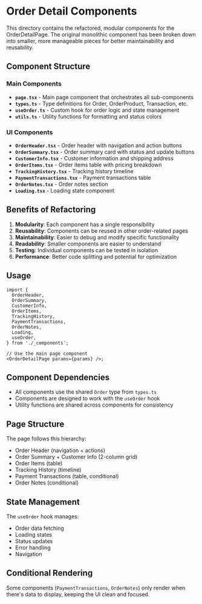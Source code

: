 # Order Detail Components

This directory contains the refactored, modular components for the OrderDetailPage. The original monolithic component has been broken down into smaller, more manageable pieces for better maintainability and reusability.

## Component Structure

### Main Components

- **`page.tsx`** - Main page component that orchestrates all sub-components
- **`types.ts`** - Type definitions for Order, OrderProduct, Transaction, etc.
- **`useOrder.ts`** - Custom hook for order logic and state management
- **`utils.ts`** - Utility functions for formatting and status colors

### UI Components

- **`OrderHeader.tsx`** - Order header with navigation and action buttons
- **`OrderSummary.tsx`** - Order summary card with status and update buttons
- **`CustomerInfo.tsx`** - Customer information and shipping address
- **`OrderItems.tsx`** - Order items table with pricing breakdown
- **`TrackingHistory.tsx`** - Tracking history timeline
- **`PaymentTransactions.tsx`** - Payment transactions table
- **`OrderNotes.tsx`** - Order notes section
- **`Loading.tsx`** - Loading state component

## Benefits of Refactoring

1. **Modularity**: Each component has a single responsibility
2. **Reusability**: Components can be reused in other order-related pages
3. **Maintainability**: Easier to debug and modify specific functionality
4. **Readability**: Smaller components are easier to understand
5. **Testing**: Individual components can be tested in isolation
6. **Performance**: Better code splitting and potential for optimization

## Usage

```tsx
import {
  OrderHeader,
  OrderSummary,
  CustomerInfo,
  OrderItems,
  TrackingHistory,
  PaymentTransactions,
  OrderNotes,
  Loading,
  useOrder,
} from './_components';

// Use the main page component
<OrderDetailPage params={params} />;
```

## Component Dependencies

- All components use the shared `Order` type from `types.ts`
- Components are designed to work with the `useOrder` hook
- Utility functions are shared across components for consistency

## Page Structure

The page follows this hierarchy:

- Order Header (navigation + actions)
- Order Summary + Customer Info (2-column grid)
- Order Items (table)
- Tracking History (timeline)
- Payment Transactions (table, conditional)
- Order Notes (conditional)

## State Management

The `useOrder` hook manages:

- Order data fetching
- Loading states
- Status updates
- Error handling
- Navigation

## Conditional Rendering

Some components (`PaymentTransactions`, `OrderNotes`) only render when there's data to display, keeping the UI clean and focused.
